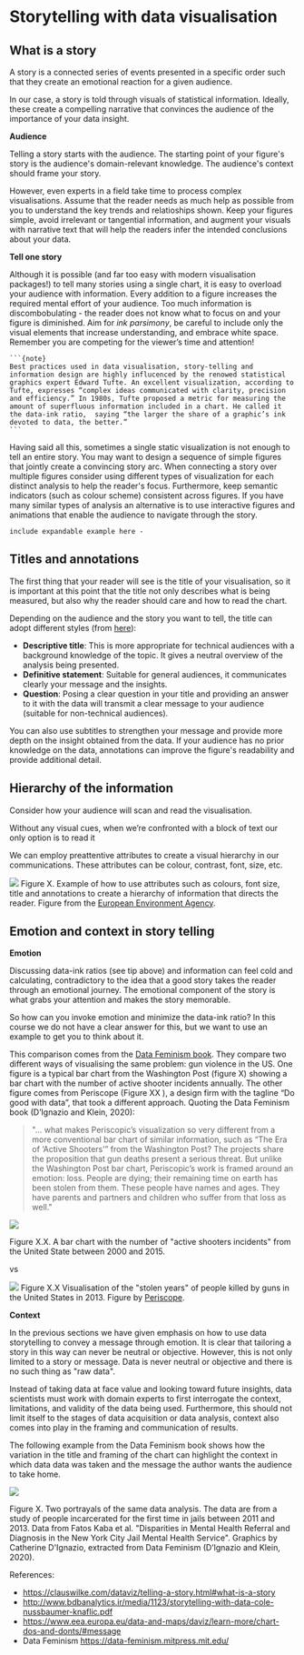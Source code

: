 # Storytelling with data visualisation


## **What is a story**

A story is a connected series of events presented in a specific order such that they create an emotional reaction for a given audience. 

In our case, a story is told through visuals of statistical information. Ideally, these create a compelling narrative that convinces the audience of the importance of your data insight.

**Audience**

Telling a story starts with the audience. The starting point of your figure's story is the audience's domain-relevant knowledge. The audience's context should frame your story.

However, even experts in a field take time to process complex visualisations. Assume that the reader needs as much help as possible from you to understand the key trends and relatioships shown. Keep your figures simple, avoid irrelevant or tangential information, and augment your visuals with narrative text that will help the readers infer the intended conclusions about your data.


**Tell one story**

Although it is possible (and far too easy with modern visualisation packages!) to tell many stories using a single chart, it is easy to overload your audience with information. Every addition to a figure increases the required mental effort of your audience. Too much information is discombobulating - the reader does not know what to focus on and your figure is diminished. Aim for _ink parsimony_, be careful to include only the visual elements that increase understanding, and embrace white space. Remember you are competing for the viewer’s time and attention! 

````{margin}
```{note}
Best practices used in data visualisation, story-telling and information design are highly influcenced by the renowed statistical graphics expert Edward Tufte. An excellent visualization, according to Tufte, expresses “complex ideas communicated with clarity, precision and efficiency.” In 1980s, Tufte proposed a metric for measuring the amount of superfluous information included in a chart. He called it the data-ink ratio,  saying “the larger the share of a graphic’s ink devoted to data, the better.” 
```
````

Having said all this, sometimes a single static visualization is not enough to tell an entire story. You may want to design a sequence of simple figures that jointly create a convincing story arc. When connecting a story over multiple figures consider using different types of visualization for each distinct analysis to help the reader's focus. Furthermore, keep semantic indicators (such as colour scheme) consistent across figures. If you have many similar types of analysis an alternative is to use interactive figures and animations that enable the audience to navigate through the story. 

```
include expandable example here -
```



## Titles and annotations

The first thing that your reader will see is the title of your visualisation, so it is important at this point that the title not only describes what is being measured, but also why the reader should care and how to read the chart.

Depending on the audience and the story you want to tell, the title can adopt different styles (from [here](https://www.eea.europa.eu/data-and-maps/daviz/learn-more/chart-dos-and-donts/#message)):
- **Descriptive title**: This is more appropriate for technical audiences with a background knowledge of the topic. It gives a neutral overview of the analysis being presented.
- **Definitive statement**: Suitable for general audiences, it communicates clearly your message and the insights.
- **Question**: Posing a clear question in your title and providing an answer to it with the data will transmit a clear message to your audience (suitable for non-technical audiences).

You can also use subtitles to strengthen your message and provide more depth on the insight obtained from the data. If your audience has no prior knowledge on the data, annotations can improve the figure's readability and provide additional detail.

## Hierarchy of the information

Consider how your audience will scan and read the visualisation.

Without any visual cues, when we’re confronted with a block of text
our only option is to read it

We can employ preattentive attributes to create a visual hierarchy in our communications. These attributes can be colour, contrast, font, size, etc.

![](https://i.imgur.com/aCd1T2W.png)
Figure X. Example of how to use attributes such as colours, font size, title and annotations to create a hierarchy of information that directs the reader. Figure from the [European Environment Agency](https://www.eea.europa.eu/data-and-maps/daviz/learn-more/chart-dos-and-donts/#message).


## Emotion and context in story telling 

**Emotion**

Discussing data-ink ratios (see tip above) and information can feel cold and calculating, contradictory to the idea that a good story takes the reader through an emotional journey. The emotional component of the story is what grabs your attention and makes the story memorable. 

So how can you invoke emotion and minimize the data-ink ratio? In this course we do not have a clear answer for this, but we want to use an example to get you to think about it.

This comparison comes from the [Data Feminism book](https://data-feminism.mitpress.mit.edu/pub/5evfe9yd/release/3). They compare two different ways of visualising the same problem: gun violence in the US. One figure is a typical bar chart from the Washington Post (figure X) showing a bar chart with the number of active shooter incidents annually. The other figure comes from Periscope (Figure XX ), a design firm with the tagline “Do good with data”, that took a different approach. Quoting the Data Feminism book (D’Ignazio and Klein, 2020): 

> "... what makes Periscopic’s visualization so very different from a more conventional bar chart of similar information, such as “The Era of ‘Active Shooters’” from the Washington Post? The projects share the proposition that gun deaths present a serious threat. But unlike the Washington Post bar chart, Periscopic’s work is framed around an emotion: loss. People are dying; their remaining time on earth has been stolen from them. These people have names and ages. They have parents and partners and children who suffer from that loss as well."

![](https://i.imgur.com/XcdZGKf.png)

Figure X.X. A bar chart with the number of "active shooters incidents" from the United State between 2000 and 2015.

vs 

![](https://i.imgur.com/KbnOEry.png)
Figure X.X Visualisation of the "stolen years" of people killed by guns in the United States in 2013. Figure by [Periscope](https://guns.periscopic.com/).


**Context** 

In the previous sections we have given emphasis on how to use data storytelling to convey a message through emotion. It is clear that tailoring a story in this way can never be neutral or objective. However, this is not only limited to a story or message. Data is never neutral or objective and there is no such thing as "raw data". 

Instead of taking data at face value and looking toward future insights, data scientists must work with domain experts to first interrogate the context, limitations, and validity of the data being used. Furthermore, this should not limit itself to the stages of data acquisition or data analysis, context also comes into play in the framing and communication of results.

The following example from the Data Feminism book shows how the variation in the title and framing of the chart can highlight the context in which data data was taken and the message the author wants the audience to take home.   

![](https://i.imgur.com/ThduUju.png)

Figure X. Two portrayals of the same data analysis. The data are from a study of people incarcerated for the first time in jails between 2011 and 2013. Data from Fatos Kaba et al. "Disparities in Mental Health Referral and Diagnosis in the New York City Jail Mental Health Service". Graphics by Catherine D'Ignazio, extracted from Data Feminism (D’Ignazio and Klein, 2020). 


    

References:

- https://clauswilke.com/dataviz/telling-a-story.html#what-is-a-story
- http://www.bdbanalytics.ir/media/1123/storytelling-with-data-cole-nussbaumer-knaflic.pdf
- https://www.eea.europa.eu/data-and-maps/daviz/learn-more/chart-dos-and-donts/#message
- Data Feminism https://data-feminism.mitpress.mit.edu/
